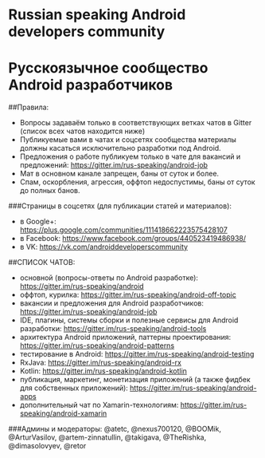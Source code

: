 # Russian speaking Android developers community
# Русскоязычное сообщество Android разработчиков

##Правила:
* Вопросы задаваём только в соответствующих ветках чатов в Gitter (список всех чатов находится ниже)
* Публикуемые вами в чатах и соцсетях сообщества материалы должны касаться исключительно разработки под Android.
* Предложения о работе публикуем только в чате для вакансий и предложений: https://gitter.im/rus-speaking/android-job
* Мат в основном канале запрещен, баны от суток и более.
* Спам, оскорбления, агрессия, оффтоп недоспустимы, баны от суток до полных банов.

###Страницы в соцсетях (для публикации статей и материалов):
* в Google+: https://plus.google.com/communities/111418662223575428107
* в Facebook: https://www.facebook.com/groups/440523419486938/
* в VK: https://vk.com/androiddeveloperscommunity

##СПИСОК ЧАТОВ:
* основной (вопросы-ответы по Android разработке): https://gitter.im/rus-speaking/android
* оффтоп, курилка: https://gitter.im/rus-speaking/android-off-topic
* вакансии и предложения для Android разработчиков: https://gitter.im/rus-speaking/android-job
* IDE, плагины, системы сборки и полезные сервисы для Android разработки: https://gitter.im/rus-speaking/android-tools
* архитектура Android приложений, паттерны проектирования: https://gitter.im/rus-speaking/android-patterns
* тестирование в Android: https://gitter.im/rus-speaking/android-testing
* RxJava: https://gitter.im/rus-speaking/android-rx
* Kotlin: https://gitter.im/rus-speaking/android-kotlin
* публикация, маркетинг, монетизация приложений (а также фидбек для собственных приложений): https://gitter.im/rus-speaking/android-apps
* дополнительный чат по Xamarin-технологиям: https://gitter.im/rus-speaking/android-xamarin
 
###Админы и модераторы: @atetc, @nexus700120, @BOOMik, @ArturVasilov, @artem-zinnatullin, @takigava, @TheRishka, @dimasolovyev, @retor
